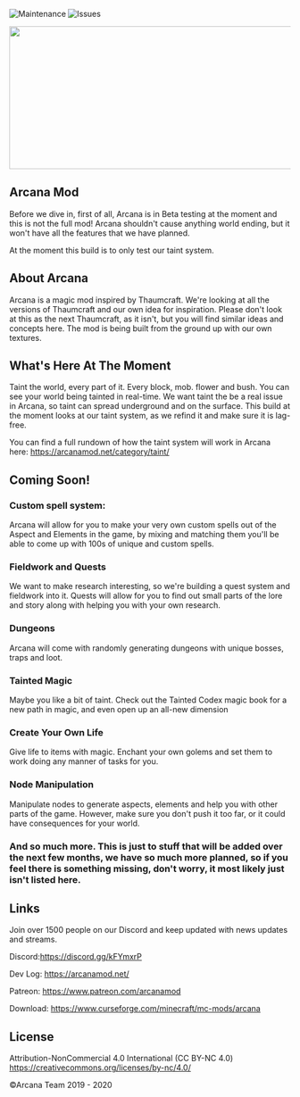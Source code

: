
![Maintenance](https://img.shields.io/badge/Maintained%3F-yes-green.svg?style=for-the-badge&logo=appveyor)
![Issues](https://img.shields.io/github/issues/ArcanaMod/Arcana?style=for-the-badge&logo=appveyor)

<p align="center">
    <img width="768" height="256" src="https://media.discordapp.net/attachments/604720893654073388/627505379399434241/logo_animated.gif" />
</p>


## Arcana Mod
Before we dive in, first of all, Arcana is in Beta testing at the moment and this is not the full mod! Arcana shouldn't cause anything world ending, but it won't have all the features that we have planned.

At the moment this build is to only test our taint system.

## About Arcana
Arcana is a magic mod inspired by Thaumcraft. We're looking at all the versions of Thaumcraft and our own idea for inspiration. Please don't look at this as the next Thaumcraft, as it isn't, but you will find similar ideas and concepts here. The mod is being built from the ground up with our own textures.

## What's Here At The Moment
Taint the world, every part of it. Every block, mob. flower and bush. You can see your world being tainted in real-time. We want taint the be a real issue in Arcana, so taint can spread underground and on the surface. This build at the moment looks at our taint system, as we refind it and make sure it is lag-free.  

You can find a full rundown of how the taint system will work in Arcana here: https://arcanamod.net/category/taint/

## Coming Soon!

### Custom spell system: 
Arcana will allow for you to make your very own custom spells out of the Aspect and Elements in the game, by mixing and matching them you'll be able to come up with 100s of unique and custom spells.

### Fieldwork and Quests
We want to make research interesting, so we're building a quest system and fieldwork into it. Quests will allow for you to find out small parts of the lore and story along with helping you with your own research.

### Dungeons 
Arcana will come with randomly generating dungeons with unique bosses, traps and loot.

### Tainted Magic
Maybe you like a bit of taint. Check out the Tainted Codex magic book for a new path in magic, and even open up an all-new dimension 

### Create Your Own Life
Give life to items with magic. Enchant your own golems and set them to work doing any manner of tasks for you.

### Node Manipulation 
Manipulate nodes to generate aspects, elements and help you with other parts of the game. However, make sure you don't push it too far, or it could have consequences for your world.

### And so much more. This is just to stuff that will be added over the next few months, we have so much more planned, so if you feel there is something missing, don't worry, it most likely just isn't listed here. 

## Links
Join over 1500 people on our Discord and keep updated with news updates and streams.

Discord:https://discord.gg/kFYmxrP

Dev Log: https://arcanamod.net/

Patreon: https://www.patreon.com/arcanamod

Download: https://www.curseforge.com/minecraft/mc-mods/arcana


## License

Attribution-NonCommercial 4.0 International (CC BY-NC 4.0) https://creativecommons.org/licenses/by-nc/4.0/

©Arcana Team 2019 - 2020

